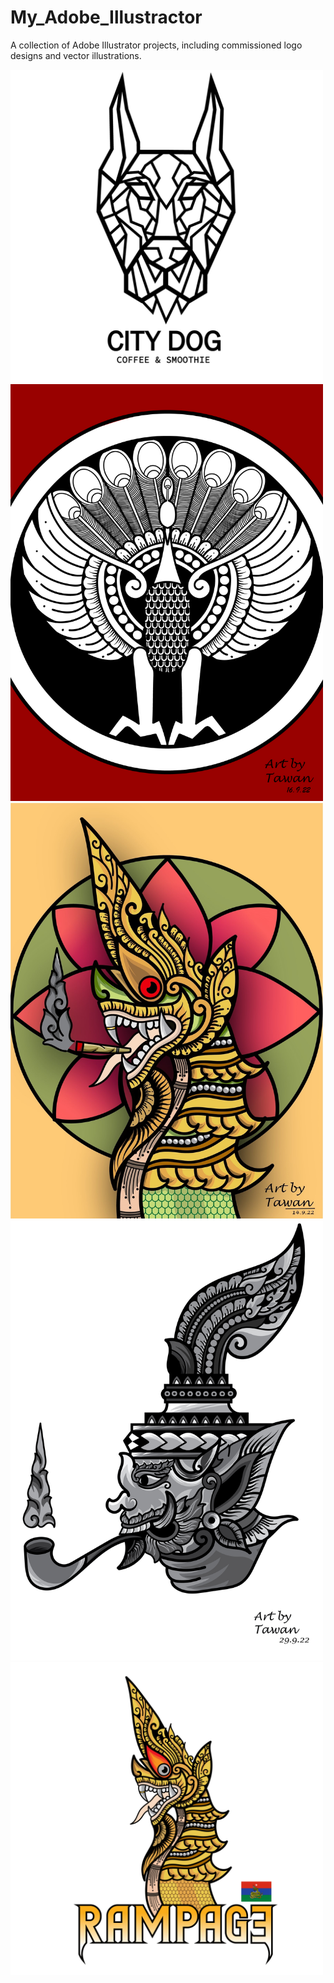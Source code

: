 # My_Adobe_Illustractor
A collection of Adobe Illustrator projects, including commissioned logo designs and vector illustrations.

<img src="images/City Dog Logo-01.jpg" alt="Alt text" width="500">
<img src="images/Daung in circle Ai-01.jpg" alt="Alt text" width="500">
<img src="images/IMG_3736.jpg" alt="Alt text" width="500">
<img src="images/IMG_4174.jpg" alt="Alt text" width="500">
<img src="images/Rampage logo-01.jpg" alt="Alt text" width="500">
